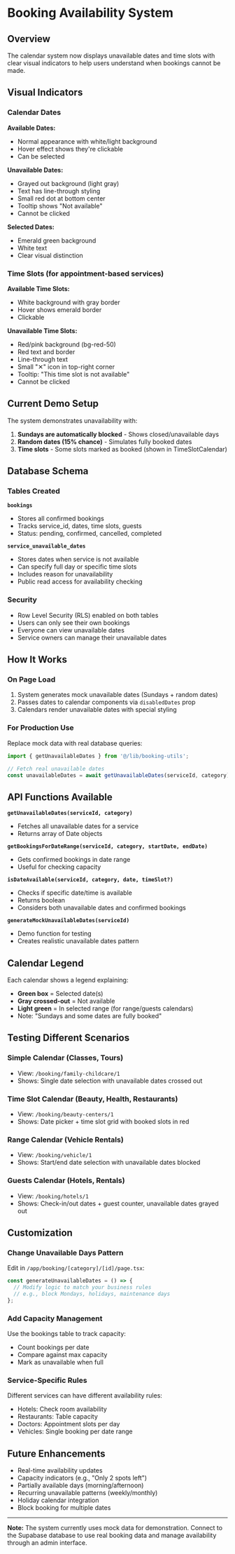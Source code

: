 # Booking Availability System

## Overview

The calendar system now displays unavailable dates and time slots with clear visual indicators to help users understand when bookings cannot be made.

## Visual Indicators

### Calendar Dates

**Available Dates:**
- Normal appearance with white/light background
- Hover effect shows they're clickable
- Can be selected

**Unavailable Dates:**
- Grayed out background (light gray)
- Text has line-through styling
- Small red dot at bottom center
- Tooltip shows "Not available"
- Cannot be clicked

**Selected Dates:**
- Emerald green background
- White text
- Clear visual distinction

### Time Slots (for appointment-based services)

**Available Time Slots:**
- White background with gray border
- Hover shows emerald border
- Clickable

**Unavailable Time Slots:**
- Red/pink background (bg-red-50)
- Red text and border
- Line-through text
- Small "✕" icon in top-right corner
- Tooltip: "This time slot is not available"
- Cannot be clicked

## Current Demo Setup

The system demonstrates unavailability with:

1. **Sundays are automatically blocked** - Shows closed/unavailable days
2. **Random dates (15% chance)** - Simulates fully booked dates
3. **Time slots** - Some slots marked as booked (shown in TimeSlotCalendar)

## Database Schema

### Tables Created

**`bookings`**
- Stores all confirmed bookings
- Tracks service_id, dates, time slots, guests
- Status: pending, confirmed, cancelled, completed

**`service_unavailable_dates`**
- Stores dates when service is not available
- Can specify full day or specific time slots
- Includes reason for unavailability
- Public read access for availability checking

### Security

- Row Level Security (RLS) enabled on both tables
- Users can only see their own bookings
- Everyone can view unavailable dates
- Service owners can manage their unavailable dates

## How It Works

### On Page Load

1. System generates mock unavailable dates (Sundays + random dates)
2. Passes dates to calendar components via `disabledDates` prop
3. Calendars render unavailable dates with special styling

### For Production Use

Replace mock data with real database queries:

```typescript
import { getUnavailableDates } from '@/lib/booking-utils';

// Fetch real unavailable dates
const unavailableDates = await getUnavailableDates(serviceId, category);
```

## API Functions Available

**`getUnavailableDates(serviceId, category)`**
- Fetches all unavailable dates for a service
- Returns array of Date objects

**`getBookingsForDateRange(serviceId, category, startDate, endDate)`**
- Gets confirmed bookings in date range
- Useful for checking capacity

**`isDateAvailable(serviceId, category, date, timeSlot?)`**
- Checks if specific date/time is available
- Returns boolean
- Considers both unavailable dates and confirmed bookings

**`generateMockUnavailableDates(serviceId)`**
- Demo function for testing
- Creates realistic unavailable dates pattern

## Calendar Legend

Each calendar shows a legend explaining:
- **Green box** = Selected date(s)
- **Gray crossed-out** = Not available
- **Light green** = In selected range (for range/guests calendars)
- Note: "Sundays and some dates are fully booked"

## Testing Different Scenarios

### Simple Calendar (Classes, Tours)
- View: `/booking/family-childcare/1`
- Shows: Single date selection with unavailable dates crossed out

### Time Slot Calendar (Beauty, Health, Restaurants)
- View: `/booking/beauty-centers/1`
- Shows: Date picker + time slot grid with booked slots in red

### Range Calendar (Vehicle Rentals)
- View: `/booking/vehicle/1`
- Shows: Start/end date selection with unavailable dates blocked

### Guests Calendar (Hotels, Rentals)
- View: `/booking/hotels/1`
- Shows: Check-in/out dates + guest counter, unavailable dates grayed out

## Customization

### Change Unavailable Days Pattern

Edit in `/app/booking/[category]/[id]/page.tsx`:

```typescript
const generateUnavailableDates = () => {
  // Modify logic to match your business rules
  // e.g., block Mondays, holidays, maintenance days
};
```

### Add Capacity Management

Use the bookings table to track capacity:
- Count bookings per date
- Compare against max capacity
- Mark as unavailable when full

### Service-Specific Rules

Different services can have different availability rules:
- Hotels: Check room availability
- Restaurants: Table capacity
- Doctors: Appointment slots per day
- Vehicles: Single booking per date range

## Future Enhancements

- Real-time availability updates
- Capacity indicators (e.g., "Only 2 spots left")
- Partially available days (morning/afternoon)
- Recurring unavailable patterns (weekly/monthly)
- Holiday calendar integration
- Block booking for multiple dates

---

**Note:** The system currently uses mock data for demonstration. Connect to the Supabase database to use real booking data and manage availability through an admin interface.
